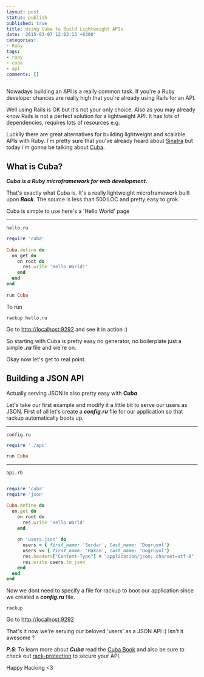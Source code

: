 ```yaml
---
layout: post
status: publish
published: true
title: Using Cuba to Build Lightweight APIs
date: '2015-03-07 12:03:13 +0300'
categories:
- Ruby
tags:
- ruby
- cuba
- api
comments: []
---
```


Nowadays building an API is a really common task. If you're a Ruby developer chances are really high that you're already using Rails for an API.

Well using Rails is OK but it's not your only choice. Also as you may already know Rails is not a perfect solution for a lightweight API. It has lots of dependencies, requires lots of resources e.g.

Luckily there are great alternatives for building lightweight and scalable APIs with Ruby. I'm pretty sure that you've already heard about [Sinatra](http://http://www.sinatrarb.com) but today i'm gonna be talking about [Cuba](http://cuba.is).

## What is Cuba?

***Cuba is a Ruby microframework for web development.***

That's exactly what Cuba is. It's a really lightweight microframework built upon ***Rack***. The source is less than 500 LOC and pretty easy to grok.

Cuba is simple to use here's a 'Hello World' page 

---
	hello.ru

```ruby
require 'cuba'
	
Cuba.define do	
  on get do
    on root do
      res.write 'Hello World!'
    end
  end
end
	
run Cuba
```			

To run
	
	rackup hello.ru
	
Go to [http://localhost:9292](http://localhost:9292/) and see it in action :)

So starting with Cuba is pretty easy no generator, no boilerplate just a simple ***.ru*** file and we're on.

Okay now let's get to real point.

## Building a JSON API

Actually serving JSON is also pretty easy with ***Cuba***

Let's take our first example and modify it a little bit to serve our users as JSON. First of all let's create a ***config.ru*** file for our application so that rackup automatically boots up.

---
	config.ru
```ruby
require './api'

run Cuba
```
---
	api.rb
```ruby

require 'cuba'
require 'json'

Cuba.define do
  on.get do
    on root do
      res.write 'Hello World'
    end
    
    on 'users.json' do
      users = { first_name: 'Serdar', last_name: 'Dogruyol'}
      users << { first_name: 'Hakan', last_name: 'Dogruyol'}
      res.headers["Content-Type"] = "application/json; charset=utf-8"
      res.write users.to_json
    end
  end    
end    
```

Now we dont need to specify a file for rackup to boot our application since we created a ***config.ru*** file.

	rackup

Go to [http://localhost:9292](http://localhost:9292/users.json)

That's it now we're serving our beloved 'users' as a JSON API :) Isn't it awesome ? 

***P.S***: To learn more about ***Cuba*** read the [Cuba Book](http://soveran.github.io/cuba/) and also be sure to check out [rack-protection](https://github.com/rkh/rack-protection) to secure your API.

Happy Hacking &lt;3

